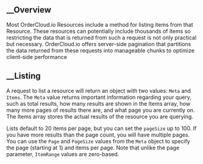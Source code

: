   
  
## __Overview

Most OrderCloud.io Resources include a method for listing items from that
Resource. These resources can potentially include thousands of items so
restricting the data that is returned from such a request is not only
practical but necessary. OrderCloud.io offers server-side pagination that
partitions the data returned from these requests into manageable chunks to
optimize client-side performance

## __Listing

A request to list a resource will return an object with two values: `Meta` and
`Items`. The `Meta` value returns important information regarding your query,
such as total results, how many results are shown in the Items array, how many
more pages of results there are, and what page you are currently on. The Items
array stores the actual results of the resource you are querying.

Lists default to 20 items per page, but you can set the `pageSize` up to 100.
If you have more results than the page count, you will have multiple pages.
You can use the `Page` and `PageSize` values from the `Meta` object to specify
the page (starting at 1) and items per page. Note that unlike the page
parameter, `ItemRange` values are zero-based.

